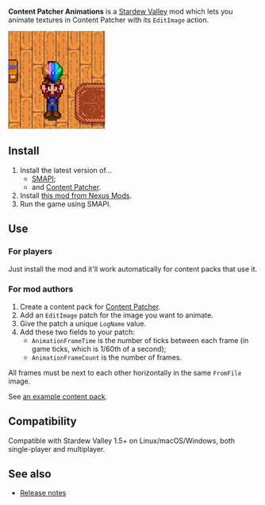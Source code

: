 ﻿**Content Patcher Animations** is a [Stardew Valley](http://stardewvalley.net/) mod which lets you
animate textures in Content Patcher with its `EditImage` action.

![](screenshot.gif)

## Install
1. Install the latest version of...
   * [SMAPI](https://smapi.io);
   * and [Content Patcher](https://www.nexusmods.com/stardewvalley/mods/1915).
2. Install [this mod from Nexus Mods](http://www.nexusmods.com/stardewvalley/mods/3853).
3. Run the game using SMAPI.

## Use
### For players
Just install the mod and it'll work automatically for content packs that use it.

### For mod authors
1. Create a content pack for [Content Patcher](https://www.nexusmods.com/stardewvalley/mods/1915).
2. Add an `EditImage` patch for the image you want to animate.
3. Give the patch a unique `LogName` value.
4. Add these two fields to your patch:
   * `AnimationFrameTime` is the number of ticks between each frame (in game ticks, which is 1/60th
     of a second);
   * `AnimationFrameCount` is the number of frames.

All frames must be next to each other horizontally in the same `FromFile` image.

See [an example content pack](https://spacechase0.com/files/sdvmod/ContentPatcherAnimationTest.zip).

## Compatibility
Compatible with Stardew Valley 1.5+ on Linux/macOS/Windows, both single-player and multiplayer.

## See also
* [Release notes](release-notes.md)
